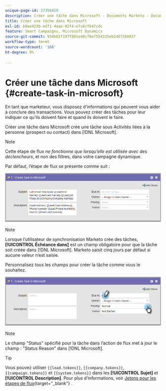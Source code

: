 ```yaml
---
unique-page-id: 37356429
description: Créer une tâche dans Microsoft - Documents Marketo - Documentation du produit
title: Créer une tâche dans Microsoft
exl-id: b9ae425b-edf1-4aae-92f4-e7c6cf647cdc
feature: Smart Campaigns, Microsoft Dynamics
source-git-commit: 934bb5f197f801e48cf8e7554335eb2d07289037
workflow-type: tm+mt
source-wordcount: '168'
ht-degree: 0%

---
```


# Créer une tâche dans Microsoft {#create-task-in-microsoft}

En tant que marketeur, vous disposez d’informations qui peuvent vous aider à conclure des transactions. Vous pouvez créer des tâches pour leur indiquer ce qu’ils doivent faire et quand ils doivent le faire.

Créer une tâche dans Microsoft crée une tâche sous Activités liées à la personne (prospect ou contact) dans [!DNL Microsoft].

>[!NOTE]
>
>Cette étape de flux _ne fonctionne que lorsqu’elle est utilisée avec des déclencheurs_, et non des filtres, dans votre campagne dynamique.

Par défaut, l’étape de flux se présente comme suit :

![](assets/create-task-in-microsoft-1.png)

>[!NOTE]
>
>Lorsque l’utilisateur de synchronisation Marketo crée des tâches, **[!UICONTROL Échéance dans]** est un champ obligatoire pour que la tâche soit créée dans [!DNL Microsoft]. Marketo saisit cinq jours par défaut si aucune valeur n’est saisie.

Personnalisez tous les champs pour créer la tâche comme vous le souhaitez.

![](assets/create-task-in-microsoft-2.png)

>[!NOTE]
>
>Le champ &quot;Status&quot; spécifié pour la tâche dans l’action de flux met à jour le champ : &quot;Status Reason&quot; dans [!DNL Microsoft].

>[!TIP]
>
>Vous pouvez utiliser `{{lead.tokens}}`, `{{company.tokens}}`, `{{campaign.tokens}}` et `{{system.tokens}}` dans les **[!UICONTROL Sujet]** et **[!UICONTROL Description]**. Pour plus d’informations, voir [Jetons pour les étapes de flux](/help/marketo/product-docs/core-marketo-concepts/smart-campaigns/flow-actions/use-tokens-in-flow-steps.md){target="_blank"} .
